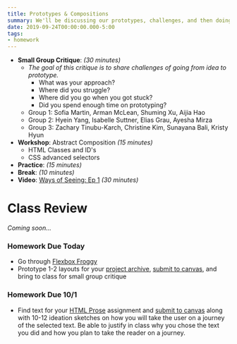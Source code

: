 ```yaml
---
title: Prototypes & Compositions
summary: We'll be discussing our prototypes, challenges, and then doing a workshop on css selectors to create an abstract composition
date: 2019-09-24T00:00:00.000-5:00
tags:
- homework
---
```


- **Small Group Critique**: *(30 minutes)*
  - *The goal of this critique is to share challenges of going from idea to prototype.*
    - What was your approach?
    - Where did you struggle?
    - Where did you go when you got stuck?
    - Did you spend enough time on prototyping?
  - Group 1: Sofia Martin, Arman McLean, Shuming Xu, Aijia Hao
  - Group 2: Hyein Yang, Isabelle Suttner, Elias Grau, Ayesha Mirza
  - Group 3: Zachary Tinubu-Karch, Christine Kim, Sunayana Bali, Kristy Hyun
- **Workshop**: Abstract Composition *(15 minutes)*
  - HTML Classes and ID's
  - CSS advanced selectors
- **Practice**: *(15 minutes)*
- **Break**: *(10 minutes)*
- **Video**: [Ways of Seeing: Ep 1](https://www.youtube.com/watch?v=0pDE4VX_9Kk) *(30 minutes)*


# Class Review

*Coming soon...*

<!-- <style>.embed-container { position: relative; padding-bottom: 56.25%; height: 0; overflow: hidden; max-width: 100%; } .embed-container iframe, .embed-container object, .embed-container embed { position: absolute; top: 0; left: 0; width: 100%; height: 100%; }</style><div class='embed-container'><iframe width="560" height="315" src="https://www.youtube.com/embed/8TtVNVy6KLo" frameborder="0" allow="accelerometer; autoplay; encrypted-media; gyroscope; picture-in-picture" allowfullscreen></iframe></div> -->

<!-- <a href="#" rel="external" target="_blank">```Source code```</a> -->

### Homework Due Today

- Go through [Flexbox Froggy](https://prmlg.ht/2kpIklK)
- Prototype 1-2 layouts for your [project archive](/projects/), [submit to canvas](https://prmlg.ht/2kRuhFB), and bring to class for small group critique

### <a name="homework"></a>Homework Due 10/1

- Find text for your [HTML Prose](/projects/) assignment and [submit to canvas](https://prmlg.ht/2lju2Uj) along with 10-12 ideation sketches on how you will take the user on a journey of the selected text. Be able to justify in class why you chose the text you did and how you plan to take the reader on a journey.